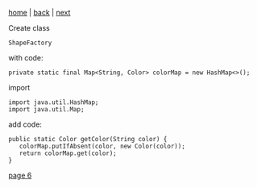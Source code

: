 [home](./page01.md) | [back](./page04.md) | [next](./page06.md)

Create class
```
ShapeFactory
```
with code:
```
private static final Map<String, Color> colorMap = new HashMap<>();
```
import
```
import java.util.HashMap;
import java.util.Map;
```
add code:
```
public static Color getColor(String color) {
   colorMap.putIfAbsent(color, new Color(color));
   return colorMap.get(color);
}
```


[page 6](./page06.md)
